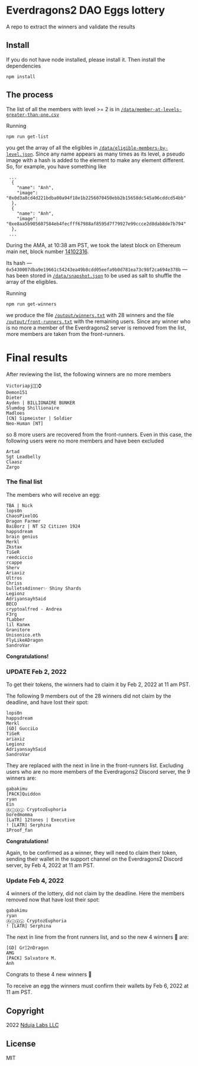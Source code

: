 # Everdragons2 DAO Eggs lottery
A repo to extract the winners and validate the results

## Install

If you do not have node installed, please install it. Then install the dependencies

```
npm install
```

## The process

The list of all the members with level >= 2 is in [`/data/member-at-levels-greater-than-one.csv`](https://github.com/ndujaLabs/28-dragons-lottery/blob/main/data/member-at-levels-greater-than-one.csv)

Running
```
npm run get-list
```
you get the array of all the eligibles in [`/data/eligible-members-by-level.json`](https://github.com/ndujaLabs/28-dragons-lottery/blob/main/data/eligible-members-by-level.json). Since any name appears as many times as its level, a pseudo image with a hash is added to the element to make any element different. So, for example, you have something like
``` 
 ...
  {
    "name": "Anh",
    "image": "0x0d3a8cd4d221bdba00a94f18e1b2256070450ebb2b15658dc545a96cddcd54bb"
  },
  {
    "name": "Anh",
    "image": "0xe8aa5b905607584eb4fecfff67988af8595d7f79927e99ccce2d8dab8de7b794"
  },
 ...
```

During the AMA, at 10:38 am PST, we took the latest block on Ethereum main net, block number [14102316](https://etherscan.io/block/14102316).

Its hash — `0x5430007dba9e19661c54243ea49b8cdd05eefa9b0d781ea73c98f2ca694e378b` — has been stored in [`/data/snapshot.json`](https://github.com/ndujaLabs/28-dragons-lottery/blob/main/data/snapshot.json) to be used as salt to shuffle the array of the eligibles.

Running
```
npm run get-winners
```
we produce the file [`/output/winners.txt`](https://github.com/ndujaLabs/28-dragons-lottery/blob/main/output/winners.txt) with 28 winners and the file [`/output/front-runners.txt`](https://github.com/ndujaLabs/28-dragons-lottery/blob/main/output/front-runners.txt) with the remaining users. Since any winner who is no more a member of the Everdragons2 server is removed from the list, more members are taken from the front-runners.

# Final results

After reviewing the list, the following winners are no more members
```
Victoriapj💎🤲⌚
Demon151
Dieter
Ayden | BILLIONAIRE BUNKER
Slumdog Shillionaire
Madloes
[CN] Sipmeister | Soldier
Neo-Human [NT]
```
so 8 more users are recovered from the front-runners. Even in this case, the following users were no more members and have been excluded
```
Artad
Sgt Leadbelly
Claasz
Zargo 
```

### The final list
The members who will receive an egg:
```
TBA | Nick
lops0n
ChaosPixelOG
Dragon Farmer
BaiBorz | NT S2 Citizen 1924
happsdream
brain genius
Merkl
Zkstax
TiGeR
reedciccio
rcappe
Sherv
Ariaxiz
Ultros
Chriss
bullets4dinner✨ Shiny Shards
Legionz
AdriyansayhSaid
BECO
cryptoalfred - Andrea
F3rg
fLabber
lil Калик
Granitore
Unisonico.eth
FlyLikeADragon
SandroVar
```
**Congratulations!**

### UPDATE Feb 2, 2022

To get their tokens, the winners had to claim it by Feb 2, 2022 at 11 am PST.

The following 9 members out of the 28 winners did not claim by the deadline, and have lost their spot:

```
lops0n
happsdream
Merkl
[GD] GucciLo
TiGeR
ariaxiz
Legionz
AdriyansayhSaid
SandroVar
```

They are replaced with the next in line in the front-runners list. Excluding users who are no more members of the Everdragons2  Discord server, the 9 winners are:

```
gabakimu
[PACK]Quiddon
ryan
Ein
Ⓐⓙⓐⓨ CryptozEuphoria
boredmomma
[LaTR] 12tones | Executive
! [LATR] Serphina
1Proof_fan
```
**Congratulations!**

Again, to be confirmed as a winner, they will need to claim their token, sending their wallet in the support channel on the Everdragons2 Discord server, by Feb 4, 2022 at 11 am PST.

### Update Feb 4, 2022

4 winners of the lottery, did not claim by the deadline. Here the members removed now that have lost their spot:
```
gabakimu
ryan
Ⓐⓙⓐⓨ CryptozEuphoria
! [LATR] Serphina
```

The next in line from the front runners list, and so the new 4 winners 🎉  are:
```
[GD] GrΞ2nDragon
AMG
[PACK] Salvatore M.
Anh
```
Congrats to these 4 new winners 🥳

To receive an egg the winners must confirm their wallets by Feb 6, 2022 at 11 am PST.

## Copyright

2022 [Nduja Labs LLC](https://ndujalabs.com)

## License
MIT
